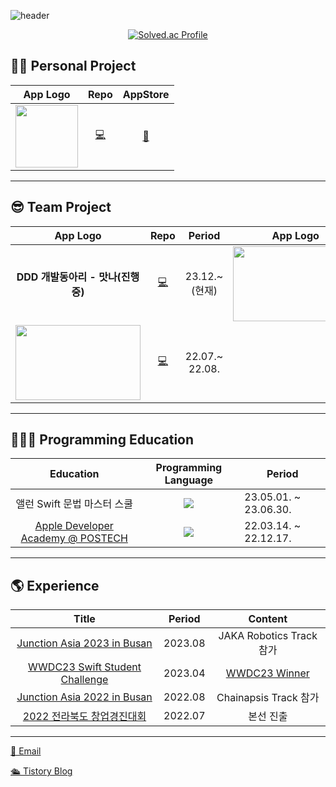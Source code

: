 ![header](https://capsule-render.vercel.app/api?type=waving&color=auto&height=300&section=header&text=Hi~%20I'm%20Joonyong%20Ji%20&fontSize=90&animation=fadeIn&fontAlignY=38)

<div align="center">
  
  [![Solved.ac Profile](http://mazassumnida.wtf/api/v2/generate_badge?boj=wnsdyds403)](https://solved.ac/wnsdyds403)
</div>

## 🧑‍💻 Personal Project
|App Logo|Repo|AppStore|
|:-:|:-:|:-:|
|<img width="100" src="https://user-images.githubusercontent.com/98405970/237044910-fe4743f8-77d5-423e-a123-09f6bd4fced4.png">|[💻](https://github.com/JUNY0110/FocusBook)|[🍎](https://apps.apple.com/kr/app/focusbook/id6448801067?l=en)|
-----
## 😎 Team Project
|App Logo|Repo|Period|App Logo|Repo|Period|
|:-:|:-:|:-:|:-:|:-:|:-:|
|**DDD 개발동아리 - 맛나(진행중)**|[💻]("https://github.com/DDD-Community/DDD10-TEOPLE-iOS")|23.12.~ (현재)|<img width="200" height="120" src="https://user-images.githubusercontent.com/98405970/237053392-3cc8d1d1-1429-4f49-b7c6-c6b0f461f4e5.png">|[💻](https://github.com/Samsamhada)|22.09.~ 22.12.|
|<img width="200" height="120" src="https://user-images.githubusercontent.com/98405970/237052967-23efcaf5-d1c0-4911-b810-0da48bcba539.png">|[💻](https://github.com/JamongSoda/IntoHistory)|22.07.~ 22.08.|
-----
## 🏃🏻‍♂️ Programming Education
|Education|Programming Language|Period|
|:-:|:-:|-|
|앨런 Swift 문법 마스터 스쿨|<img src="https://img.shields.io/badge/Swift-D22128?style=for-the-badge&logo=Swift&logoColor=white" style="height : auto; margin-left : 10px; margin-right : 10px;"/>|23.05.01. ~ 23.06.30.|
|[Apple Developer Academy @ POSTECH](https://github.com/DeveloperAcademy-POSTECH)|<img src="https://img.shields.io/badge/Swift-D22128?style=for-the-badge&logo=Swift&logoColor=white" style="height : auto; margin-left : 10px; margin-right : 10px;"/>|22.03.14. ~ 22.12.17.|
-----

## 🌎 Experience
|Title|Period|Content|
|:-:|:-:|:-:|
|[Junction Asia 2023 in Busan](https://github.com/DareForce/junction-iOS)|2023.08|JAKA Robotics Track 참가|
|[WWDC23 Swift Student Challenge](https://www.wwdcscholars.com/)|2023.04|[WWDC23 Winner](https://www.wwdcscholars.com/s/C9366B5C-A295-4554-8AD8-3BF60546D36B/2023)|
|[Junction Asia 2022 in Busan](https://github.com/LemonSoda-junctionAsia2022/LemonSoda)|2022.08|Chainapsis Track 참가|
|[2022 전라북도 창업경진대회](https://github.com/Eddy-Meenu/Jikyeojulge)|2022.07|본선 진출|
-----

[📮 Email](wnsdyds403@gmail.com)

[🛳️ Tistory Blog](https://developer-eddy403.tistory.com)
